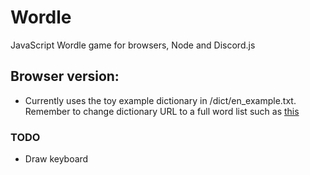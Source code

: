 # Wordle
JavaScript Wordle game for browsers, Node and Discord.js

## Browser version:
- Currently uses the toy example dictionary in /dict/en_example.txt. Remember to change dictionary URL to a full word list such as [this](https://raw.githubusercontent.com/tabatkins/wordle-list/refs/heads/main/words)

### TODO
- Draw keyboard